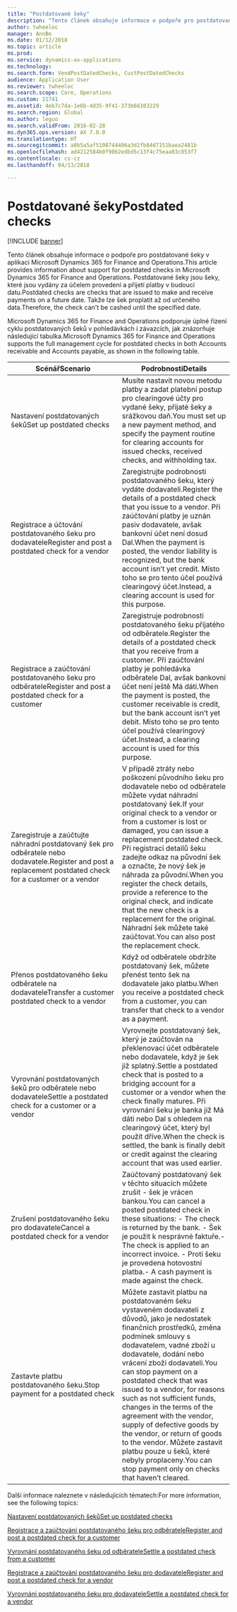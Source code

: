 ```yaml
---
title: "Postdatované šeky"
description: "Tento článek obsahuje informace o podpoře pro postdatované šeky v aplikaci Microsoft Dynamics 365 for Finance and Operations. Postdatované šeky jsou šeky, které jsou vydány za účelem provedení a přijetí platby v budoucí datu. Takže lze šek proplatit až od určeného data."
author: twheeloc
manager: AnnBe
ms.date: 01/12/2018
ms.topic: article
ms.prod: 
ms.service: dynamics-ax-applications
ms.technology: 
ms.search.form: VendPostDatedChecks, CustPostDatedChecks
audience: Application User
ms.reviewer: twheeloc
ms.search.scope: Core, Operations
ms.custom: 21741
ms.assetid: 4eb7c7da-1e6b-4d35-9f41-373b66103229
ms.search.region: Global
ms.author: leguo
ms.search.validFrom: 2016-02-28
ms.dyn365.ops.version: AX 7.0.0
ms.translationtype: HT
ms.sourcegitcommit: a8b5a5af5108744406a3d2fb84d7151baea2481b
ms.openlocfilehash: ad4212584b0f9062edbd5c13f4c75eaa03c853f7
ms.contentlocale: cs-cz
ms.lasthandoff: 04/13/2018

---
```


# <a name="postdated-checks"></a><span data-ttu-id="f396c-105">Postdatované šeky</span><span class="sxs-lookup"><span data-stu-id="f396c-105">Postdated checks</span></span>

[!INCLUDE [banner](../includes/banner.md)]

<span data-ttu-id="f396c-106">Tento článek obsahuje informace o podpoře pro postdatované šeky v aplikaci Microsoft Dynamics 365 for Finance and Operations.</span><span class="sxs-lookup"><span data-stu-id="f396c-106">This article provides information about support for postdated checks in Microsoft Dynamics 365 for Finance and Operations.</span></span> <span data-ttu-id="f396c-107">Postdatované šeky jsou šeky, které jsou vydány za účelem provedení a přijetí platby v budoucí datu.</span><span class="sxs-lookup"><span data-stu-id="f396c-107">Postdated checks are checks that are issued to make and receive payments on a future date.</span></span> <span data-ttu-id="f396c-108">Takže lze šek proplatit až od určeného data.</span><span class="sxs-lookup"><span data-stu-id="f396c-108">Therefore, the check can't be cashed until the specified date.</span></span>

<span data-ttu-id="f396c-109">Microsoft Dynamics 365 for Finance and Operations podporuje úplné řízení cyklu postdatovaných šeků v pohledávkách i závazcích, jak znázorňuje následující tabulka.</span><span class="sxs-lookup"><span data-stu-id="f396c-109">Microsoft Dynamics 365 for Finance and Operations supports the full management cycle for postdated checks in both Accounts receivable and Accounts payable, as shown in the following table.</span></span>
<table>
<colgroup>
<col width="50%" />
<col width="50%" />
</colgroup>
<thead>
<tr class="header">
<th><span data-ttu-id="f396c-110">Scénář</span><span class="sxs-lookup"><span data-stu-id="f396c-110">Scenario</span></span></th>
<th><span data-ttu-id="f396c-111">Podrobnosti</span><span class="sxs-lookup"><span data-stu-id="f396c-111">Details</span></span></th>
</tr>
</thead>
<tbody>
<tr class="odd">
<td><span data-ttu-id="f396c-112">Nastavení postdatovaných šeků</span><span class="sxs-lookup"><span data-stu-id="f396c-112">Set up postdated checks</span></span></td>
<td><span data-ttu-id="f396c-113">Musíte nastavit novou metodu platby a zadat platební postup pro clearingové účty pro vydané šeky, přijaté šeky a srážkovou daň.</span><span class="sxs-lookup"><span data-stu-id="f396c-113">You must set up a new payment method, and specify the payment routine for clearing accounts for issued checks, received checks, and withholding tax.</span></span></td>
</tr>
<tr class="even">
<td><span data-ttu-id="f396c-114">Registrace a účtování postdatovaného šeku pro dodavatele</span><span class="sxs-lookup"><span data-stu-id="f396c-114">Register and post a postdated check for a vendor</span></span></td>
<td><span data-ttu-id="f396c-115">Zaregistrujte podrobnosti postdatovaného šeku, který vydáte dodavateli.</span><span class="sxs-lookup"><span data-stu-id="f396c-115">Register the details of a postdated check that you issue to a vendor.</span></span> <span data-ttu-id="f396c-116">Při zaúčtování platby je uznán pasiv dodavatele, avšak bankovní účet není dosud Dal.</span><span class="sxs-lookup"><span data-stu-id="f396c-116">When the payment is posted, the vendor liability is recognized, but the bank account isn’t yet credit.</span></span> <span data-ttu-id="f396c-117">Místo toho se pro tento účel používá clearingový účet.</span><span class="sxs-lookup"><span data-stu-id="f396c-117">Instead, a clearing account is used for this purpose.</span></span> </td>
</tr>
<tr class="odd">
<td><span data-ttu-id="f396c-118">Registrace a zaúčtování postdatovaného šeku pro odběratele</span><span class="sxs-lookup"><span data-stu-id="f396c-118">Register and post a postdated check for a customer</span></span></td>
<td><span data-ttu-id="f396c-119">Zaregistruje podrobnosti postdatovaného šeku přijatého od odběratele.</span><span class="sxs-lookup"><span data-stu-id="f396c-119">Register the details of a postdated check that you receive from a customer.</span></span> <span data-ttu-id="f396c-120">Při zaúčtování platby je pohledávka odběratele Dal, avšak bankovní účet není ještě Má dáti.</span><span class="sxs-lookup"><span data-stu-id="f396c-120">When the payment is posted, the customer receivable is credit, but the bank account isn’t yet debit.</span></span> <span data-ttu-id="f396c-121">Místo toho se pro tento účel používá clearingový účet.</span><span class="sxs-lookup"><span data-stu-id="f396c-121">Instead, a clearing account is used for this purpose.</span></span></td>
</tr>
<tr class="even">
<td><span data-ttu-id="f396c-122">Zaregistruje a zaúčtujte náhradní postdatovaný šek pro odběratele nebo dodavatele.</span><span class="sxs-lookup"><span data-stu-id="f396c-122">Register and post a replacement postdated check for a customer or a vendor</span></span></td>
<td>
<span data-ttu-id="f396c-123">V případě ztráty nebo poškození původního šeku pro dodavatele nebo od odběratele můžete vydat náhradní postdatovaný šek.</span><span class="sxs-lookup"><span data-stu-id="f396c-123">If your original check to a vendor or from a customer is lost or damaged, you can issue a replacement postdated check.</span></span> <span data-ttu-id="f396c-124">Při registraci detailů šeku zadejte odkaz na původní šek a označte, že nový šek je náhrada za původní.</span><span class="sxs-lookup"><span data-stu-id="f396c-124">When you register the check details, provide a reference to the original check, and indicate that the new check is a replacement for the original.</span></span> <span data-ttu-id="f396c-125">Náhradní šek můžete také zaúčtovat.</span><span class="sxs-lookup"><span data-stu-id="f396c-125">You can also post the replacement check.</span></span></td>
</tr>
<tr class="odd">
<td><span data-ttu-id="f396c-126">Přenos postdatovaného šeku odběratele na dodavatele</span><span class="sxs-lookup"><span data-stu-id="f396c-126">Transfer a customer postdated check to a vendor</span></span></td>
<td><span data-ttu-id="f396c-127">Když od odběratele obdržíte postdatovaný šek, můžete přenést tento šek na dodavatele jako platbu.</span><span class="sxs-lookup"><span data-stu-id="f396c-127">When you receive a postdated check from a customer, you can transfer that check to a vendor as a payment.</span></span></td>
</tr>
<tr class="even">
<td><span data-ttu-id="f396c-128">Vyrovnání postdatovaných šeků pro odběratele nebo dodavatele</span><span class="sxs-lookup"><span data-stu-id="f396c-128">Settle a postdated check for a customer or a vendor</span></span></td>
<td><span data-ttu-id="f396c-129">Vyrovnejte postdatovaný šek, který je zaúčtován na překlenovací účet odběratele nebo dodavatele, když je šek již splatný.</span><span class="sxs-lookup"><span data-stu-id="f396c-129">Settle a postdated check that is posted to a bridging account for a customer or a vendor when the check finally matures.</span></span> <span data-ttu-id="f396c-130">Při vyrovnání šeku je banka již Má dáti nebo Dal s ohledem na clearingový účet, který byl použit dříve.</span><span class="sxs-lookup"><span data-stu-id="f396c-130">When the check is settled, the bank is finally debit or credit against the clearing account that was used earlier.</span></span></td>
</tr>
<tr class="odd">
<td><span data-ttu-id="f396c-131">Zrušení postdatovaného šeku pro dodavatele</span><span class="sxs-lookup"><span data-stu-id="f396c-131">Cancel a postdated check for a vendor</span></span></td>
<td><span data-ttu-id="f396c-132">Zaúčtovaný postdatovaný šek v těchto situacích můžete zrušit - šek je vrácen bankou.</span><span class="sxs-lookup"><span data-stu-id="f396c-132">You can cancel a posted postdated check in these situations: - The check is returned by the bank.</span></span>
<span data-ttu-id="f396c-133">- Šek je použit k nesprávné faktuře.</span><span class="sxs-lookup"><span data-stu-id="f396c-133">- The check is applied to an incorrect invoice.</span></span>
<span data-ttu-id="f396c-134">- Proti šeku je provedena hotovostní platba.</span><span class="sxs-lookup"><span data-stu-id="f396c-134">- A cash payment is made against the check.</span></span>
  </td>
  </tr>
  <tr class="even">
  <td><span data-ttu-id="f396c-135">Zastavte platbu postdatovaného šeku.</span><span class="sxs-lookup"><span data-stu-id="f396c-135">Stop payment for a postdated check</span></span></td>
  <td><span data-ttu-id="f396c-136">Můžete zastavit platbu na postdatovaném šeku vystaveném dodavateli z důvodů, jako je nedostatek finančních prostředků, změna podmínek smlouvy s dodavatelem, vadné zboží u dodavatele, dodání nebo vrácení zboží dodavateli.</span><span class="sxs-lookup"><span data-stu-id="f396c-136">You can stop payment on a postdated check that was issued to a vendor, for reasons such as not sufficient funds, changes in the terms of the agreement with the vendor, supply of defective goods by the vendor, or return of goods to the vendor.</span></span> <span data-ttu-id="f396c-137">Můžete zastavit platbu pouze u šeků, které nebyly proplaceny.</span><span class="sxs-lookup"><span data-stu-id="f396c-137">You can stop payment only on checks that haven’t cleared.</span></span></td>
  </tr>
  </tbody>
  </table>



<span data-ttu-id="f396c-138">Další informace naleznete v následujících tématech:</span><span class="sxs-lookup"><span data-stu-id="f396c-138">For more information, see the following topics:</span></span>

[<span data-ttu-id="f396c-139">Nastavení postdatovaných šeků</span><span class="sxs-lookup"><span data-stu-id="f396c-139">Set up postdated checks</span></span>](tasks/set-up-postdated-checks.md)

[<span data-ttu-id="f396c-140">Registrace a zaúčtování postdatovaného šeku pro odběratele</span><span class="sxs-lookup"><span data-stu-id="f396c-140">Register and post a postdated check for a customer</span></span>](tasks/register-post-postdated-check-customer.md)

[<span data-ttu-id="f396c-141">Vyrovnání postdatovaného šeku od odběratele</span><span class="sxs-lookup"><span data-stu-id="f396c-141">Settle a postdated check from a customer</span></span>](tasks/settle-postdated-check-customer.md)

[<span data-ttu-id="f396c-142">Registrace a zaúčtování postdatovaného šeku pro dodavatele</span><span class="sxs-lookup"><span data-stu-id="f396c-142">Register and post a postdated check for a vendor</span></span>](tasks/register-post-postdated-check-vendor.md) 

[<span data-ttu-id="f396c-143">Vyrovnání postdatovaného šeku pro dodavatele</span><span class="sxs-lookup"><span data-stu-id="f396c-143">Settle a postdated check for a vendor</span></span>](tasks/settle-postdated-check-vendor.md)




